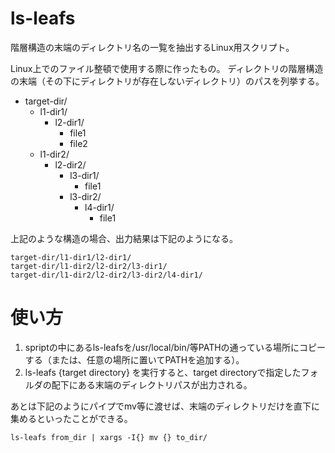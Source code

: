 # ls-leafs
階層構造の末端のディレクトリ名の一覧を抽出するLinux用スクリプト。

Linux上でのファイル整頓で使用する際に作ったもの。
ディレクトリの階層構造の末端（その下にディレクトリが存在しないディレクトリ）のパスを列挙する。

- target-dir/
  - l1-dir1/
    - l2-dir1/
      - file1
      - file2
  - l1-dir2/
    - l2-dir2/
      - l3-dir1/
        - file1
      - l3-dir2/
        - l4-dir1/
          - file1

上記のような構造の場合、出力結果は下記のようになる。

```
target-dir/l1-dir1/l2-dir1/
target-dir/l1-dir2/l2-dir2/l3-dir1/
target-dir/l1-dir2/l2-dir2/l3-dir2/l4-dir1/
```

# 使い方
1. spriptの中にあるls-leafsを/usr/local/bin/等PATHの通っている場所にコピーする（または、任意の場所に置いてPATHを追加する）。
2. ls-leafs {target directory} を実行すると、target directoryで指定したフォルダの配下にある末端のディレクトリパスが出力される。

あとは下記のようにパイプでmv等に渡せば、末端のディレクトリだけを直下に集めるといったことができる。

```
ls-leafs from_dir | xargs -I{} mv {} to_dir/
```
